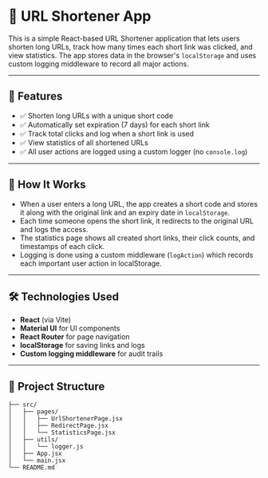 # 🔗 URL Shortener App

This is a simple React-based URL Shortener application that lets users shorten long URLs, track how many times each short link was clicked, and view statistics. The app stores data in the browser's `localStorage` and uses custom logging middleware to record all major actions.

---

## 🚀 Features

- ✅ Shorten long URLs with a unique short code
- ✅ Automatically set expiration (7 days) for each short link
- ✅ Track total clicks and log when a short link is used
- ✅ View statistics of all shortened URLs
- ✅ All user actions are logged using a custom logger (no `console.log`)

---

## 🧠 How It Works

- When a user enters a long URL, the app creates a short code and stores it along with the original link and an expiry date in `localStorage`.
- Each time someone opens the short link, it redirects to the original URL and logs the access.
- The statistics page shows all created short links, their click counts, and timestamps of each click.
- Logging is done using a custom middleware (`logAction`) which records each important user action in localStorage.

---

## 🛠️ Technologies Used

- **React** (via Vite)
- **Material UI** for UI components
- **React Router** for page navigation
- **localStorage** for saving links and logs
- **Custom logging middleware** for audit trails

---

## 📁 Project Structure

```plaintext
├── src/
│   ├── pages/
│   │   ├── UrlShortenerPage.jsx
│   │   ├── RedirectPage.jsx
│   │   └── StatisticsPage.jsx
│   ├── utils/
│   │   └── logger.js
│   ├── App.jsx
│   └── main.jsx
└── README.md
